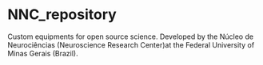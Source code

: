 # NNC_repository
Custom equipments for open source science. Developed  by the Núcleo de Neurociências (Neuroscience Research Center)at the Federal University of Minas Gerais (Brazil).
